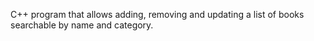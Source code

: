 C++ program that allows adding, removing and updating a list of books searchable by name and category.